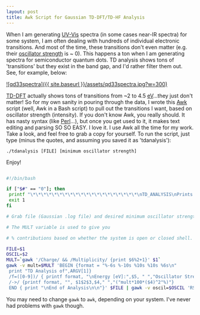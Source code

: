 ```yaml
--- 
layout: post 
title: Awk Script for Gaussian TD-DFT/TD-HF Analysis 
---
```


When I am generating [UV-Vis](http://en.wikipedia.org/wiki/Ultraviolet%E2%80%93visible_spectroscopy "Ultraviolet–visible spectroscopy") spectra (in some cases near-IR spectra) for some system, I am often dealing with hundreds of individual electronic transitions. And most of the time, these transitions don't even matter (e.g. their [oscillator strength](http://en.wikipedia.org/wiki/Oscillator_strength "Oscillator strength") is ~ 0). This happens a ton when I am generating spectra for semiconductor quantum dots. TD analysis shows tons of 'transitions' but they exist in the band gap, and I'd rather filter them out. See, for example, below:

[![qd33spectra]({{ site.baseurl }}/assets/qd33spectra.jpg?w=300)](http://joshuagoings.files.wordpress.com/2013/05/qd33spectra.jpg)

[TD-DFT](http://en.wikipedia.org/wiki/Time-dependent_density_functional_theory "Time-dependent density functional theory") actually shows tons of transitions from ~2 to 4.5 [eV](http://en.wikipedia.org/wiki/Electronvolt "Electronvolt")...they just don't matter! So for my own sanity in pouring through the data, I wrote this [Awk](http://cm.bell-labs.com/cm/cs/awkbook "AWK") script (well, Awk in a Bash script) to pull out the transitions I want, based on oscillator strength (intensity). If you don't know Awk, you really should. It has nasty syntax (like [Perl](http://www.perl.org "Perl")...), but once you get used to it, it makes text editing and parsing SO SO EASY. I love it. I use Awk all the time for my work. Take a look, and feel free to grab a copy for yourself. To run the script, just type (minus the quotes, and assuming you saved it as 'tdanalysis'): 

~~~
./tdanalysis [FILE] [minimum oscillator strength]
~~~

Enjoy!

~~~bash

#!/bin/bash

if ["$#" == "0"]; then  
 printf "\*\*\*\*\*\*\*\*\*\*\*\*\*\*\*\*\*\*\*\*\nTD_ANALYSIS\nPrints TDDFT Excitations above a given oscillator strength.\nUSE: td_analysis [LOG FILE] [MINIMUM OSCILLATOR STRENGTH]\n\*\*\*\*\*\*\*\*\*\*\*\*\*\*\*\*\*\*\*\*\n"  
 exit 1  
fi

# Grab file (Gaussian .log file) and desired minimum oscillator strength

# The MULT variable is used to give you

# % contributions based on whether the system is open or closed shell.

FILE=$1  
OSCIL=$2  
MULT=`gawk '/Charge/ && /Multiplicity/ {print $6%2+1}' $1`  
gawk -v mult=$MULT 'BEGIN {format = "%-6s %-10s %10s %10s %6s\n"  
 print "TD Analysis of",ARGV[1]}  
 /f=([0-9])/ { printf format, "\nEnergy [eV]:",$5, " ","Oscillator Strength:", substr($9,3,6)"\n ----------------------------------------------------------------"};  
 /->/ {printf format, "", $1$2$3,$4," ","("mult*100*($4)^2"%)"}  
 END { print "\nEnd of Analysis\n\n"}' $FILE | gawk -v oscil=$OSCIL 'RS="\n\n" {if($6 > oscil) {print $0"\n"}}'

~~~

You may need to change `gawk` to `awk`, depending on your system. I've never had problems with `gawk` though.

